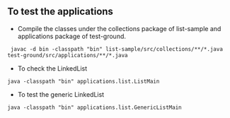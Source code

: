 ## To test the applications
* Compile the classes under the collections package of list-sample and applications package of test-ground.

```
 javac -d bin -classpath "bin" list-sample/src/collections/**/*.java test-ground/src/applications/**/*.java
```
* To check the LinkedList

```
java -classpath "bin" applications.list.ListMain

```

* To test the generic LinkedList

```
java -classpath "bin" applications.list.GenericListMain

```